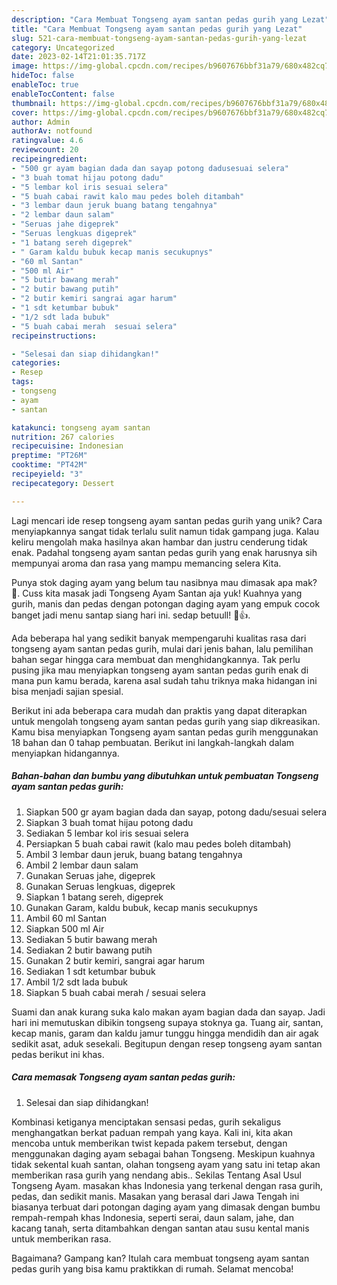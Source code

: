 ```yaml
---
description: "Cara Membuat Tongseng ayam santan pedas gurih yang Lezat"
title: "Cara Membuat Tongseng ayam santan pedas gurih yang Lezat"
slug: 521-cara-membuat-tongseng-ayam-santan-pedas-gurih-yang-lezat
category: Uncategorized
date: 2023-02-14T21:01:35.717Z
image: https://img-global.cpcdn.com/recipes/b9607676bbf31a79/680x482cq70/tongseng-ayam-santan-pedas-gurih-foto-resep-utama.jpg
hideToc: false
enableToc: true
enableTocContent: false
thumbnail: https://img-global.cpcdn.com/recipes/b9607676bbf31a79/680x482cq70/tongseng-ayam-santan-pedas-gurih-foto-resep-utama.jpg
cover: https://img-global.cpcdn.com/recipes/b9607676bbf31a79/680x482cq70/tongseng-ayam-santan-pedas-gurih-foto-resep-utama.jpg
author: Admin
authorAv: notfound
ratingvalue: 4.6
reviewcount: 20
recipeingredient:
- "500 gr ayam bagian dada dan sayap potong dadusesuai selera"
- "3 buah tomat hijau potong dadu"
- "5 lembar kol iris sesuai selera"
- "5 buah cabai rawit kalo mau pedes boleh ditambah"
- "3 lembar daun jeruk buang batang tengahnya"
- "2 lembar daun salam"
- "Seruas jahe digeprek"
- "Seruas lengkuas digeprek"
- "1 batang sereh digeprek"
- " Garam kaldu bubuk kecap manis secukupnys"
- "60 ml Santan"
- "500 ml Air"
- "5 butir bawang merah"
- "2 butir bawang putih"
- "2 butir kemiri sangrai agar harum"
- "1 sdt ketumbar bubuk"
- "1/2 sdt lada bubuk"
- "5 buah cabai merah  sesuai selera"
recipeinstructions:

- "Selesai dan siap dihidangkan!"
categories:
- Resep
tags:
- tongseng
- ayam
- santan

katakunci: tongseng ayam santan 
nutrition: 267 calories
recipecuisine: Indonesian
preptime: "PT26M"
cooktime: "PT42M"
recipeyield: "3"
recipecategory: Dessert

---
```





Lagi mencari ide resep tongseng ayam santan pedas gurih yang unik? Cara menyiapkannya sangat tidak terlalu sulit namun tidak gampang juga. Kalau keliru mengolah maka hasilnya akan hambar dan justru cenderung tidak enak. Padahal tongseng ayam santan pedas gurih yang enak harusnya sih mempunyai aroma dan rasa yang mampu memancing selera Kita.





Punya stok daging ayam yang belum tau nasibnya mau dimasak apa mak? 🤭. Cuss kita masak jadi Tongseng Ayam Santan aja yuk! Kuahnya yang gurih, manis dan pedas dengan potongan daging ayam yang empuk cocok banget jadi menu santap siang hari ini. sedap betuull! 🤤👍.

Ada beberapa hal yang sedikit banyak mempengaruhi kualitas rasa dari tongseng ayam santan pedas gurih, mulai dari jenis bahan, lalu pemilihan bahan segar hingga cara membuat dan menghidangkannya. Tak perlu pusing jika mau menyiapkan tongseng ayam santan pedas gurih enak di mana pun kamu berada, karena asal sudah tahu triknya maka hidangan ini bisa menjadi sajian spesial.






Berikut ini ada beberapa cara mudah dan praktis yang dapat diterapkan untuk mengolah tongseng ayam santan pedas gurih yang siap dikreasikan. Kamu bisa menyiapkan Tongseng ayam santan pedas gurih menggunakan 18 bahan dan 0 tahap pembuatan. Berikut ini langkah-langkah dalam menyiapkan hidangannya.

<!--inarticleads1-->

##### Bahan-bahan dan bumbu yang dibutuhkan untuk pembuatan Tongseng ayam santan pedas gurih:

1. Siapkan 500 gr ayam bagian dada dan sayap, potong dadu/sesuai selera
1. Siapkan 3 buah tomat hijau potong dadu
1. Sediakan 5 lembar kol iris sesuai selera
1. Persiapkan 5 buah cabai rawit (kalo mau pedes boleh ditambah)
1. Ambil 3 lembar daun jeruk, buang batang tengahnya
1. Ambil 2 lembar daun salam
1. Gunakan Seruas jahe, digeprek
1. Gunakan Seruas lengkuas, digeprek
1. Siapkan 1 batang sereh, digeprek
1. Gunakan  Garam, kaldu bubuk, kecap manis secukupnys
1. Ambil 60 ml Santan
1. Siapkan 500 ml Air
1. Sediakan 5 butir bawang merah
1. Sediakan 2 butir bawang putih
1. Gunakan 2 butir kemiri, sangrai agar harum
1. Sediakan 1 sdt ketumbar bubuk
1. Ambil 1/2 sdt lada bubuk
1. Siapkan 5 buah cabai merah / sesuai selera


Suami dan anak kurang suka kalo makan ayam bagian dada dan sayap. Jadi hari ini memutuskan dibikin tongseng supaya stoknya ga. Tuang air, santan, kecap manis, garam dan kaldu jamur tunggu hingga mendidih dan air agak sedikit asat, aduk sesekali. Begitupun dengan resep tongseng ayam santan pedas berikut ini khas. 

<!--inarticleads2-->

##### Cara memasak Tongseng ayam santan pedas gurih:


1. Selesai dan siap dihidangkan!

Kombinasi ketiganya menciptakan sensasi pedas, gurih sekaligus menghangatkan berkat paduan rempah yang kaya. Kali ini, kita akan mencoba untuk memberikan twist kepada pakem tersebut, dengan menggunakan daging ayam sebagai bahan Tongseng. Meskipun kuahnya tidak sekental kuah santan, olahan tongseng ayam yang satu ini tetap akan memberikan rasa gurih yang nendang abis.. Sekilas Tentang Asal Usul Tongseng Ayam. masakan khas Indonesia yang terkenal dengan rasa gurih, pedas, dan sedikit manis. Masakan yang berasal dari Jawa Tengah ini biasanya terbuat dari potongan daging ayam yang dimasak dengan bumbu rempah-rempah khas Indonesia, seperti serai, daun salam, jahe, dan kacang tanah, serta ditambahkan dengan santan atau susu kental manis untuk memberikan rasa. 

Bagaimana? Gampang kan? Itulah cara membuat tongseng ayam santan pedas gurih yang bisa kamu praktikkan di rumah. Selamat mencoba!
